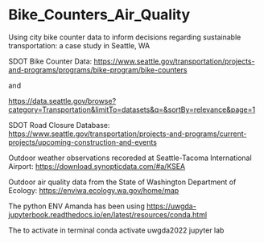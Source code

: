 # Bike_Counters_Air_Quality
Using city bike counter data to inform decisions regarding sustainable transportation: a case study in Seattle, WA

SDOT Bike Counter Data: 
https://www.seattle.gov/transportation/projects-and-programs/programs/bike-program/bike-counters

and 

https://data.seattle.gov/browse?category=Transportation&limitTo=datasets&q=&sortBy=relevance&page=1

SDOT Road Closure Database: 
https://www.seattle.gov/transportation/projects-and-programs/current-projects/upcoming-construction-and-events

Outdoor weather observations recoreded at Seattle-Tacoma International Airport: 
https://download.synopticdata.com/#a/KSEA


Outdoor air quality data from the State of Washington Department of Ecology: 
https://enviwa.ecology.wa.gov/home/map


The python ENV Amanda has been using
https://uwgda-jupyterbook.readthedocs.io/en/latest/resources/conda.html

The to activate in terminal 
conda activate uwgda2022
jupyter lab